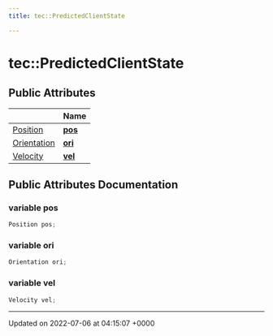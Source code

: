 ```yaml
---
title: tec::PredictedClientState

---
```


# tec::PredictedClientState





## Public Attributes

|                | Name           |
| -------------- | -------------- |
| [Position](/engine/Classes/structtec_1_1_position/) | **[pos](/engine/Classes/structtec_1_1_predicted_client_state/#variable-pos)**  |
| [Orientation](/engine/Classes/structtec_1_1_orientation/) | **[ori](/engine/Classes/structtec_1_1_predicted_client_state/#variable-ori)**  |
| [Velocity](/engine/Classes/structtec_1_1_velocity/) | **[vel](/engine/Classes/structtec_1_1_predicted_client_state/#variable-vel)**  |

## Public Attributes Documentation

### variable pos

```cpp
Position pos;
```


### variable ori

```cpp
Orientation ori;
```


### variable vel

```cpp
Velocity vel;
```


-------------------------------

Updated on 2022-07-06 at 04:15:07 +0000
